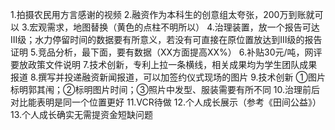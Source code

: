 1.拍摄农民用方言感谢的视频
2.融资作为本科生的创意组太夸张，200万到账就可以
3.宏观需求，地图替换（黄色的点柱不明所以）
4.治理装置，放一个报告可达Ⅲ级；水力停留时间的数据要有所意义，若没有可直接在原位置放达到Ⅲ级的报告证明
5.竞品分析，最下面，要有数据（XX方面提高XX%）
6.补贴30元/吨，网评要放政策文件说明
7.技术创新，专利上拉一条横线，相关成果均为学生团队成果报道
8.撰写并投递融资新闻报道，可以加签约仪式现场的图片
9.技术创新 ①图片标明郭其闱；②标明图片时间；③照片中发型、服装需要有所不同
10.治理前后对比能表明是同一个位置更好
11.VCR待做
12.个人成长展示（参考《田间公益》）
13.个人成长确实无需提资金短缺问题